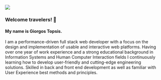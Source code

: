 ![]("./assets/Header.png") 

### Welcome travelers! 👋
#### My name is Giorgos Topsis.

I am a performance-driven full stack web developer with a focus on the design and implementation of usable and interactive web platforms. Having over one year of work experience and a strong educational background in Information Systems and Human Computer Interaction fields I continuously learning how to develop user-friendly and cutting-edge engineering solutions. Skilled in back and front end development as well as familiar with User Experience best methods and principles.

<!--

- 🔭 I’m currently working on ...
- 🌱 I’m currently learning ...
- 👯 I’m looking to collaborate on ...
- 🤔 I’m looking for help with ...
- 💬 Ask me about ...
- 📫 How to reach me: ...
- 😄 Pronouns: ...
- ⚡ Fun fact: ...

-->
